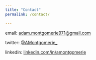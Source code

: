 ```yaml
---
title: "Contact"
permalink: /contact/

---
```


email: adam.montgomerie971@gmail.com

twitter: [@AMontgomerie_](https://twitter.com/AMontgomerie_)

linkedin: [linkedin.com/in/amontgomerie](https://www.linkedin.com/in/amontgomerie/)
